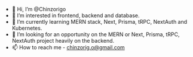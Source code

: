 - 👋 Hi, I’m @Chinzorigo
- 👀 I’m interested in frontend, backend and database.
- 🌱 I’m currently learning MERN stack, Next, Prisma, tRPC, NextAuth and Kubernetes. 
- 💞️ I’m looking for an opportunity on the MERN or Next, Prisma, tRPC, NextAuth project heavily on the backend.
- 📫 How to reach me - chinzorig.o@gmail.com

<!---
Chinzorigo/Chinzorigo is a ✨ special ✨ repository because its `README.md` (this file) appears on your GitHub profile.
You can click the Preview link to take a look at your changes.
--->
